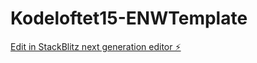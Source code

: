 # Kodeloftet15-ENWTemplate

[Edit in StackBlitz next generation editor ⚡️](https://stackblitz.com/~/github.com/enwkurs/KL---CLEAN-TEMPLATE---CLASSWORK)
